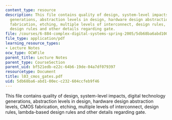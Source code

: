 ```yaml
---
content_type: resource
description: This file contains quality of design, system-level impacts, digital technology
  generations, abstraction levels in design, hardware design abstraction levels, CMOS
  fabrication, etching, multiple levels of interconnect, design rules, lambda-based
  design rules and other details regarding gate.
file: /courses/6-884-complex-digital-systems-spring-2005/5db68ba6abd100ecc232604ccfeb9f46_l03_cmos_gates.pdf
file_type: application/pdf
learning_resource_types:
- Lecture Notes
ocw_type: OCWFile
parent_title: Lecture Notes
parent_type: CourseSection
parent_uid: bf521edb-e22c-64b6-19de-04a7df079397
resourcetype: Document
title: l03_cmos_gates.pdf
uid: 5db68ba6-abd1-00ec-c232-604ccfeb9f46
---
```

This file contains quality of design, system-level impacts, digital technology generations, abstraction levels in design, hardware design abstraction levels, CMOS fabrication, etching, multiple levels of interconnect, design rules, lambda-based design rules and other details regarding gate.

